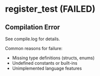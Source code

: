 # register_test (FAILED)

## Compilation Error
See compile.log for details.

Common reasons for failure:
- Missing type definitions (structs, enums)
- Undefined constants or built-ins
- Unimplemented language features
